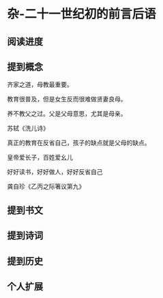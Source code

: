 # 杂-二十一世纪初的前言后语

## 阅读进度

## 提到概念

齐家之道，母教最重要。

教育很普及，但是女生反而很难做贤妻良母。

养不教父之过。父是父母意思，尤其是母亲。

苏轼《洗儿诗》

真正的教育在反省自己，孩子的缺点就是父母的缺点。

皇帝爱长子，百姓爱幺儿

好好读书，好好做人，好好反省自己

龚自珍《乙丙之际箸议第九》


## 提到书文

## 提到诗词

## 提到历史

## 个人扩展

